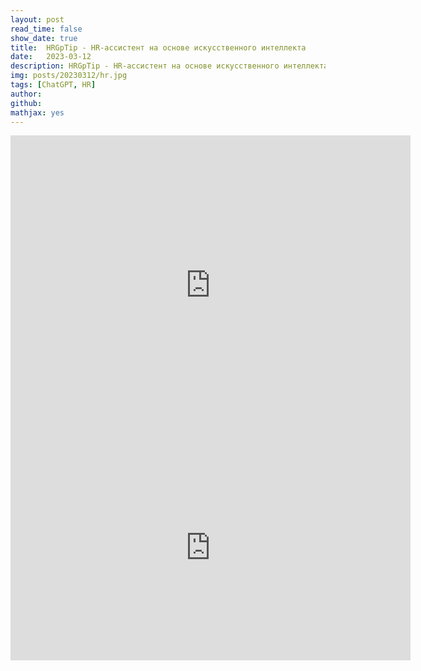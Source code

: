 ```yaml
---
layout: post
read_time: false
show_date: true
title:  HRGpTip - HR-ассистент на основе искусственного интеллекта
date:   2023-03-12
description: HRGpTip - HR-ассистент на основе искусственного интеллекта
img: posts/20230312/hr.jpg
tags: [ChatGPT, HR]
author: 
github:
mathjax: yes
---
```



<iframe src="https://docs.google.com/presentation/d/e/2PACX-1vRKBVAp58SOWNhbZaiDXdpt55dnNycC1YZPe9E1c85qctZ00lwQinZSyG585T9Hev64gIsb3d5CLw61/embed?start=false&loop=false&delayms=3000" frameborder="0" width="640" height="480" allowfullscreen="true" mozallowfullscreen="true" webkitallowfullscreen="true"></iframe>

<iframe width="640" height="360" src="https://www.youtube.com/embed/Ra32DmXpJBw" title="YouTube video player" frameborder="0" allow="accelerometer; autoplay; clipboard-write; encrypted-media; gyroscope; picture-in-picture; web-share" allowfullscreen></iframe>